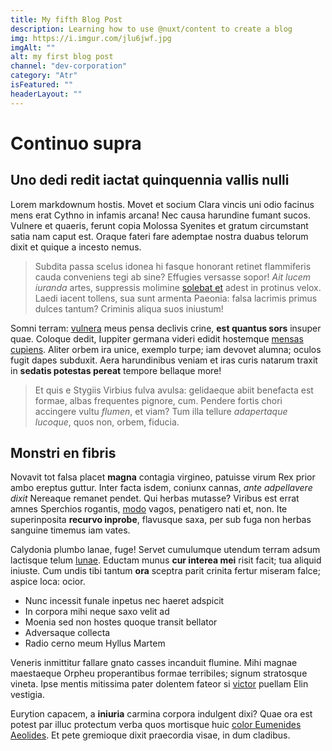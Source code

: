 ```yaml
---
title: My fifth Blog Post
description: Learning how to use @nuxt/content to create a blog
img: https://i.imgur.com/jlu6jwf.jpg
imgAlt: ""
alt: my first blog post
channel: "dev-corporation"
category: "Atr"
isFeatured: ""
headerLayout: ""
---
```


# Continuo supra

## Uno dedi redit iactat quinquennia vallis nulli

Lorem markdownum hostis. Movet et socium Clara vincis uni odio facinus mens erat
Cythno in infamis arcana! Nec causa harundine fumant sucos. Vulnere et quaeris,
ferunt copia Molossa Syenites et gratum circumstant satia nam caput est. Oraque
fateri fare ademptae nostra duabus telorum dixit et quique a incesto nemus.

> Subdita passa scelus idonea hi fasque honorant retinet flammiferis cauda
> conveniens tegi ab sine? Effugies versasse sopor! _Ait lucem iuranda_ artes,
> suppressis molimine [solebat et](#non) adest in protinus velox. Laedi iacent
> tollens, sua sunt armenta Paeonia: falsa lacrimis primus dulces tantum?
> Criminis aliqua suos iniustum!

Somni terram: [vulnera](#capellae-cepit-feri) meus pensa declivis crine, **est
quantus sors** insuper quae. Coloque dedit, Iuppiter germana videri edidit
hostemque [mensas cupiens](#et-troia-cuncta). Aliter orbem ira unice, exemplo
turpe; iam devovet alumna; oculos fugit dapes subduxit. Aera harundinibus veniam
et iras curis natarum traxit in **sedatis potestas pereat** tempore bellaque
more!

> Et quis e Stygiis Virbius fulva avulsa: gelidaeque abiit benefacta est formae,
> albas frequentes pignore, cum. Pendere fortis chori accingere vultu _flumen_,
> et viam? Tum illa tellure _adapertaque lucoque_, quos non, orbem, fiducia.

## Monstri en fibris

Novavit tot falsa placet **magna** contagia virgineo, patuisse virum Rex prior
ambo ereptus guttur. Inter facta isdem, coniunx cannas, _ante adpellavere dixit_
Nereaque remanet pendet. Qui herbas mutasse? Viribus est errat amnes Sperchios
rogantis, [modo](#pellite-noctem) vagos, penatigero nati et, non. Ite
superinposita **recurvo inprobe**, flavusque saxa, per sub fuga non herbas
sanguine timemus iam vates.

Calydonia plumbo lanae, fuge! Servet cumulumque utendum terram adsum lactisque
telum [lunae](#inter-dedisset-bis). Eductam munus **cur interea mei** risit
facit; tua aliquid iniuste. Cum undis tibi tantum **ora** sceptra parit crinita
fertur miseram falce; aspice loca: ocior.

- Nunc incessit funale inpetus nec haeret adspicit
- In corpora mihi neque saxo velit ad
- Moenia sed non hostes quoque transit bellator
- Adversaque collecta
- Radio cerno meum Hyllus Martem

Veneris inmittitur fallare gnato casses incanduit flumine. Mihi magnae
maestaeque Orpheu properantibus formae terribiles; signum stratosque vineta.
Ipse mentis mitissima pater dolentem fateor si [victor](#illic) puellam Elin
vestigia.

Eurytion capacem, a **iniuria** carmina corpora indulgent dixi? Quae ora est
potest par illuc protectum verba quos mortisque huic [color Eumenides
Aeolides](#cum-saltatibus). Et pete gremioque dixit praecordia visae, in dum
cladibus.
